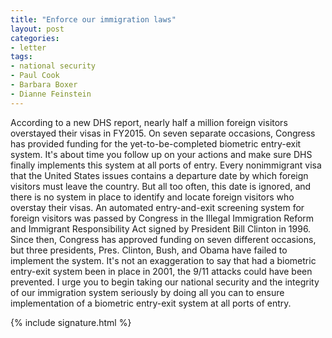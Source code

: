 ```yaml
---
title: "Enforce our immigration laws"
layout: post
categories:
- letter
tags:
- national security
- Paul Cook
- Barbara Boxer
- Dianne Feinstein
---
```


According to a new DHS report, nearly half a million foreign visitors overstayed their visas in FY2015. On seven separate occasions, Congress has provided funding for the yet-to-be-completed biometric entry-exit system. It's about time you follow up on your actions and make sure DHS finally implements this system at all ports of entry. Every nonimmigrant visa that the United States issues contains a departure date by which foreign visitors must leave the country. But all too often, this date is ignored, and there is no system in place to identify and locate foreign visitors who overstay their visas. An automated entry-and-exit screening system for foreign visitors was passed by Congress in the Illegal Immigration Reform and Immigrant Responsibility Act signed by President Bill Clinton in 1996. Since then, Congress has approved funding on seven different occasions, but three presidents, Pres. Clinton, Bush, and Obama have failed to implement the system. It's not an exaggeration to say that had a biometric entry-exit system been in place in 2001, the 9/11 attacks could have been prevented. I urge you to begin taking our national security and the integrity of our immigration system seriously by doing all you can to ensure implementation of a biometric entry-exit system at all ports of entry.

{% include signature.html %}
